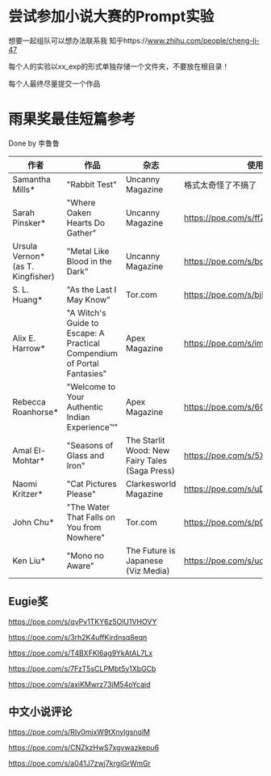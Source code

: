 # 尝试参加小说大赛的Prompt实验

想要一起组队可以想办法联系我 知乎https://www.zhihu.com/people/cheng-li-47

每个人的实验以xx_exp的形式单独存储一个文件夹，不要放在根目录！

每个人最终尽量提交一个作品


# 雨果奖最佳短篇参考

Done by 李鲁鲁

作者 | 作品 | 杂志 | 使用GPT分析
---|---|---| ---
Samantha Mills*	| "Rabbit Test"		|  Uncanny Magazine | 格式太奇怪了不搞了
Sarah Pinsker*		| "Where Oaken Hearts Do Gather"		| Uncanny Magazine | https://poe.com/s/ffZ6HNMZaJnDY5q3ZTDu
Ursula Vernon* (as T. Kingfisher)		| "Metal Like Blood in the Dark"		| Uncanny Magazine | https://poe.com/s/bo9HCN0LEjNZvmc1Uduq
S. L. Huang*		| "As the Last I May Know"		| Tor.com | https://poe.com/s/bjRvn41utImOlytgaWKL
Alix E. Harrow*	|"A Witch's Guide to Escape: A Practical Compendium of Portal Fantasies"	| Apex Magazine | https://poe.com/s/im0izHpVUTMeOcYygU6R
Rebecca Roanhorse* |	"Welcome to Your Authentic Indian Experience™" |	Apex Magazine | https://poe.com/s/6CQ4WUSrkj1LvYXvxwpt
Amal El-Mohtar*	| "Seasons of Glass and Iron"	| The Starlit Wood: New Fairy Tales (Saga Press) | https://poe.com/s/5XSRFv49UsjYHmLTrDoi
Naomi Kritzer*	 | "Cat Pictures Please" |	Clarkesworld Magazine | https://poe.com/s/uDq1b3VdSUx37wO3mfbu
John Chu*	| "The Water That Falls on You from Nowhere" |	Tor.com | https://poe.com/s/pOKIyxz1G1TtZgLKg2uF
Ken Liu*	| "Mono no Aware"	| The Future is Japanese (Viz Media) | https://poe.com/s/udXjicljOebynHJOOJiU


## Eugie奖

https://poe.com/s/qvPv1TKY6z5OlU1VHOVY

https://poe.com/s/3rh2K4uffKirdnsq8eqn

https://poe.com/s/T4BXFKI6ag9YkAtAL7Lx

https://poe.com/s/7FzT5sCLPMbt5y1XbGCb

https://poe.com/s/axiKMwrz73jM54oYcaid


## 中文小说评论

https://poe.com/s/RIy0mjxW9tXnylgsnqlM

https://poe.com/s/CNZkzHwS7xgvwazkepu6

https://poe.com/s/a041J7zwj7krgiGrWmGr



